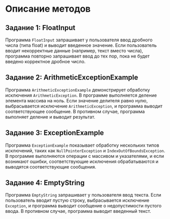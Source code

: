 # Описание методов

## Задание 1: FloatInput
Программа `FloatInput` запрашивает у пользователя ввод дробного числа (типа float) и выводит введенное значение. Если пользователь вводит некорректные данные (например, текст вместо числа), программа повторно запрашивает ввод до тех пор, пока не будет введено корректное дробное число.

## Задание 2: ArithmeticExceptionExample
Программа `ArithmeticExceptionExample` демонстрирует обработку исключения `ArithmeticException`. В программе выполняется деление элемента массива на ноль. Если значение делителя равно нулю, выбрасывается исключение `ArithmeticException`, и программа выводит соответствующее сообщение. В противном случае, программа выполняет деление и выводит результат.

## Задание 3: ExceptionExample
Программа `ExceptionExample` показывает обработку нескольких типов исключений, таких как `NullPointerException` и `IndexOutOfBoundsException`. В программе выполняются операции с массивом и указателями, и если возникают ошибки, соответствующие исключения обрабатываются и выводятся соответствующие сообщения.

## Задание 4: EmptyString
Программа `EmptyString` запрашивает у пользователя ввод текста. Если пользователь вводит пустую строку, выбрасывается исключение `Exception`, и программа выводит сообщение о недопустимости пустого ввода. В противном случае, программа выводит введенный текст.

